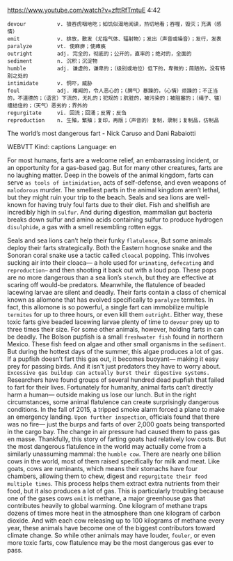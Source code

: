 https://www.youtube.com/watch?v=zfttRfTmtuE
4:42
```
devour          v. 狼吞虎咽地吃；如饥似渴地阅读，热切地看；吞噬，毁灭；充满（感情）
emit            v. 排放，散发（尤指气体、辐射物）；发出（声音或噪音）；发行，发表
paralyze        vt. 使麻痹；使瘫痪
outright        adj. 完全的，彻底的；公开的，直率的；绝对的，全面的
sediment        n. 沉积；沉淀物
humble          adj. 谦虚的，谦卑的；（级别或地位）低下的，卑微的；简陋的，没有特别之处的
intimidate      v. 恫吓，威胁
foul            adj. 难闻的，令人恶心的；(脾气）暴躁的，（心情）烦躁的；不正当的，不道德的；（语言）下流的，无礼的；犯规的；肮脏的，被污染的；被阻塞的；（绳子、锚）缠结住的；（天气）恶劣的；界外的
regurgitate     vi. 回流；回涌；反胃；反刍
reproduction    n. 生殖，繁殖；复印，再版；（声音的）复制，录制；复制品，仿制品
```

The world’s most dangerous fart - Nick Caruso and Dani Rabaiotti

WEBVTT Kind: captions Language: en 

For most humans, farts are a welcome relief, an embarrassing incident, or an opportunity for a gas-based gag. But for many other creatures, farts are no laughing matter. Deep in the bowels of the animal kingdom, farts can serve `as tools of intimidation`, acts of self-defense, and even weapons of `malodorous` murder. The smelliest parts in the animal kingdom aren’t lethal, but they might ruin your trip to the beach. Seals and sea lions are well-known for having truly foul farts due to their diet. Fish and shellfish are incredibly high in `sulfur`. And during digestion, mammalian gut bacteria breaks down sulfur and amino acids containing sulfur to produce hydrogen `disulphide`, a gas with a smell resembling rotten eggs. 

Seals and sea lions can’t help their funky `flatulence`, But some animals deploy their farts strategically. Both the Eastern hognose snake and the Sonoran coral snake use a tactic called `cloacal` popping. This involves sucking air into their cloaca— a hole used for `urinating`, `defecating` and `reproduction—` and then shooting it back out with a loud pop. These pops are no more dangerous than a sea lion’s `stench`, but they are effective at scaring off would-be predators. Meanwhile, the flatulence of beaded lacewing larvae are silent and deadly. Their farts contain a class of chemical known as allomone that has evolved specifically to `paralyze` termites. In fact, this allomone is so powerful, a single fart can immobilize multiple `termites` for up to three hours, or even kill them `outright`. Either way, these toxic farts give beaded lacewing larvae plenty of time to `devour` prey up to three times their size. For some other animals, however, holding farts in can be deadly. The Bolson pupfish is a small `freshwater fish` found in northern Mexico. These fish feed on algae and other small organisms in the `sediment`. But during the hottest days of the summer, this algae produces a lot of gas. If a pupfish doesn’t fart this gas out, it becomes buoyant— making it easy prey for passing birds. And it isn't just predators they have to worry about. `Excessive gas buildup can actually burst their digestive systems.` Researchers have found groups of several hundred dead pupfish that failed to fart for their lives. Fortunately for humanity, animal farts can’t directly harm a human— outside making us lose our lunch. But in the right circumstances, some animal flatulence can create surprisingly dangerous conditions. In the fall of 2015, a tripped smoke alarm forced a plane to make an emergency landing. `Upon further inspection`, officials found that there was no fire— just the burps and farts of over 2,000 goats being transported in the cargo bay. The change in air pressure had caused them to pass gas en masse. Thankfully, this story of farting goats had relatively low costs. But the most dangerous flatulence in the world may actually come from a similarly unassuming mammal: the `humble cow`. There are nearly one billion cows in the world, most of them raised specifically for milk and meat. Like goats, cows are ruminants, which means their stomachs have four chambers, allowing them to chew, digest and `regurgitate their food multiple times`. This process helps them extract extra nutrients from their food, but it also produces a lot of gas. This is particularly troubling because one of the gases cows `emit` is methane, a major greenhouse gas that contributes heavily to global warming. One kilogram of methane traps dozens of times more heat in the atmosphere than one kilogram of carbon dioxide. And with each cow releasing up to 100 kilograms of methane every year, these animals have become one of the biggest contributors toward climate change. So while other animals may have louder, `fouler`, or even more toxic farts, cow flatulence may be the most dangerous gas ever to pass. 